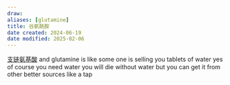 ```yaml
---
draw:
aliases: [glutamine]
title: 谷氨酰胺
date created: 2024-06-19
date modified: 2025-02-06
---
```


[支链氨基酸](支链氨基酸) and glutamine is like some one is selling you tablets of water yes of course you need water you will die without water but you can get it from other better sources like a tap

